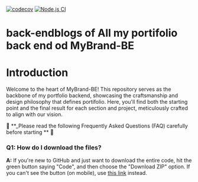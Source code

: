 [![codecov](https://codecov.io/github/tchamianest/MyBrand-BE/graph/badge.svg?token=ZQK3VYHML4)](https://codecov.io/github/tchamianest/MyBrand-BE)
[![Node.js CI](https://github.com/tchamianest/MyBrand-BE/actions/workflows/testing.yml/badge.svg)](https://github.com/tchamianest/MyBrand-BE/actions/workflows/testing.yml)
# back-endblogs of All my portifolio back end od MyBrand-BE

# Introduction
Welcome to the heart of MyBrand-BE! This repository serves as the backbone of my portfolio backend, showcasing the craftsmanship and design philosophy that defines portifolio. Here, you'll find both the starting point and the final result for each section and project, meticulously crafted to align with our vision.


🚨 **_Please read the following Frequently Asked Questions (FAQ) carefully before starting ** 🚨

### Q1: How do I download the files?
**A:** If you're new to GitHub and just want to download the entire code, hit the green button saying "Code", and then choose the "Download ZIP" option. If you can't see the button (on mobile), use [this link](https://github.com/tchamianest/MyBrand-BE.git) instead.

